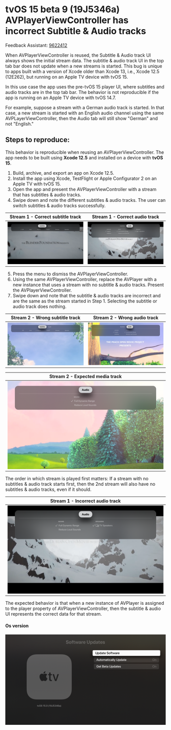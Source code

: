 # tvOS 15 beta 9 (19J5346a) AVPlayerViewController has incorrect Subtitle & Audio tracks

Feedback Assistant: [9622412](https://feedbackassistant.apple.com/feedback/9622412)

When AVPlayerViewController is reused, the Subtitle & Audio track UI always shows the initial stream data. The subtitle & audio track UI in the top tab bar does not update when a new streams is started. This bug is unique to apps built with a version of Xcode older than Xcode 13, i.e., Xcode 12.5 (12E262), but running on an Apple TV device with tvOS 15.

In this use case the app uses the pre-tvOS 15 player UI, where subtitles and audio tracks are in the top tab bar. The behavior is not reproducible if the app is running on an Apple TV device with tvOS 14.7.

For example, suppose a stream with a German audio track is started. In that case, a new stream is started with an English audio channel using the same AVPLayerViewController, then the Audio tab will still show "German" and not "English."

## Steps to reproduce:

This behavior is reproducible when reusing an AVPlayerViewController. The app needs to be built using **Xcode 12.5** and installed on a device with **tvOS 15**.

1. Build, archive, and export an app on Xcode 12.5.
2. Install the app using Xcode, TestFlight or Apple Configurator 2 on an Apple TV with tvOS 15.
3. Open the app and present the AVPlayerViewController with a stream that has subtitles & audio tracks.
4. Swipe down and note the different subtitles & audio tracks. The user can switch subtitles & audio tracks successfully.

| Stream 1 - Correct subtitle track | Stream 1 - Correct audio track |
| ---            | ---
|![Correct subtitle track](img/correct-subtitle-track-stream1.png)|![Correct audio track](img/correct-audio-track-stream1.png)|

5. Press the menu to dismiss the AVPlayerViewController.
6. Using the same AVPlayerViewController, replace the AVPlayer with a new instance that uses a stream with no subtitle & audio tracks. Present the AVPlayerViewController.
7. Swipe down and note that the subtitle & audio tracks are incorrect and are the same as the stream started in Step 1. Selecting the subtitle or audio track does nothing.

| Stream 2 - Wrong subtitle track | Stream 2 - Wrong audio track |
| ---            | ---
|![Wrong subtitle track](img/incorrect-subtitle-track-stream2.png)|![Wrong audio track](img/incorrect-audio-track-stream2.png)|

| Stream 2 - Expected media track |
| ---            |
|![Correct media track](img/correct-audio-track-stream2.png)|

The order in which stream is played first matters: If a stream with no subtitles & audio track starts first, then the 2nd stream will also have no subtitles & audio tracks, even if it should.

| Stream 1 - Incorrect audio track |
| ---    
|![Incorrect audio track](img/incorred-audio-track-stream1.png)|

The expected behavior is that when a new instance of AVPlayer is assigned to the player property of AVPlayerViewController, then the subtitle & audio UI represents the correct data for that stream.

#### Os version
![os version](img/os-version.png)
